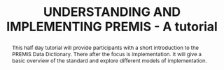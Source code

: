 ---
abstract: 'This half day tutorial will provide participants with a short introduction
  to the PREMIS Data Dictionary. There after the focus is implementation. It will
  give a basic overview of the standard and explore different models of implementation.

  '
creators:
- Karin Bredenberg
- Eld Zierau
- Michelle Lindlar
date: null
document_url: https://services.phaidra.univie.ac.at/api/object/o:1424836/download
grand_parent: iPRES
institutions:
- Kommunalförbundet Sydarkivera
- The Royal Danish Library
- TIB Leibniz Information Centre for Science and Technology
keywords:
- preservation strategies and workflows
- systems and tools
- case studies
- best practices and novel challenges
- training and education
landing_page_url: https://phaidra.univie.ac.at/o:1424836
language: eng
layout: publication
license: CC BY 4.0 International
notes_url: null
parent: iPRES 2021
publication_type: paper
size: 209038
slides_url: null
source_name: iPRES
stream_url: null
title: UNDERSTANDING AND IMPLEMENTING PREMIS - A tutorial
year: 2021
---